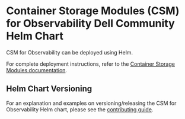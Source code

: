 <!--
Copyright (c) 2021-2023 Dell Inc., or its subsidiaries. All Rights Reserved.

Licensed under the Apache License, Version 2.0 (the "License");
you may not use this file except in compliance with the License.
You may obtain a copy of the License at

    http://www.apache.org/licenses/LICENSE-2.0
-->

# Container Storage Modules (CSM) for Observability Dell Community Helm Chart

CSM for Observability can be deployed using Helm.

For complete deployment instructions, refer to the [Container Storage Modules documentation](https://dell.github.io/csm-docs/docs/deployment/helm/modules/installation/observability/).

## Helm Chart Versioning

For an explanation and examples on versioning/releasing the CSM for Observability Helm chart, please see the [contributing guide](../../docs/CONTRIBUTING.md#helm-chart-release-strategy).
